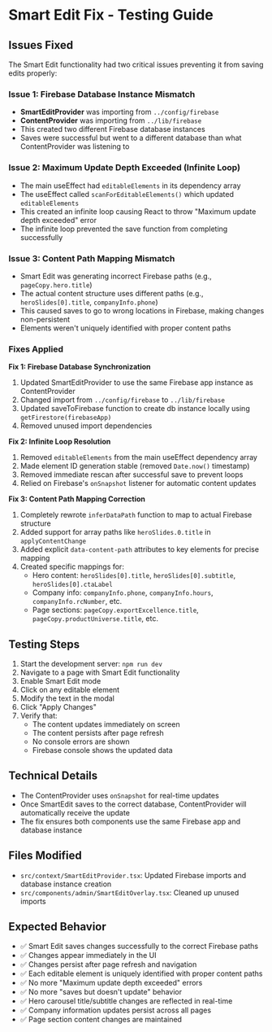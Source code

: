 # Smart Edit Fix - Testing Guide

## Issues Fixed
The Smart Edit functionality had two critical issues preventing it from saving edits properly:

### Issue 1: Firebase Database Instance Mismatch
- **SmartEditProvider** was importing from `../config/firebase` 
- **ContentProvider** was importing from `../lib/firebase`
- This created two different Firebase database instances
- Saves were successful but went to a different database than what ContentProvider was listening to

### Issue 2: Maximum Update Depth Exceeded (Infinite Loop)
- The main useEffect had `editableElements` in its dependency array
- The useEffect called `scanForEditableElements()` which updated `editableElements`
- This created an infinite loop causing React to throw "Maximum update depth exceeded" error
- The infinite loop prevented the save function from completing successfully

### Issue 3: Content Path Mapping Mismatch
- Smart Edit was generating incorrect Firebase paths (e.g., `pageCopy.hero.title`)
- The actual content structure uses different paths (e.g., `heroSlides[0].title`, `companyInfo.phone`)
- This caused saves to go to wrong locations in Firebase, making changes non-persistent
- Elements weren't uniquely identified with proper content paths

### Fixes Applied

**Fix 1: Firebase Database Synchronization**
1. Updated SmartEditProvider to use the same Firebase app instance as ContentProvider
2. Changed import from `../config/firebase` to `../lib/firebase`
3. Updated saveToFirebase function to create db instance locally using `getFirestore(firebaseApp)`
4. Removed unused import dependencies

**Fix 2: Infinite Loop Resolution**
1. Removed `editableElements` from the main useEffect dependency array
2. Made element ID generation stable (removed `Date.now()` timestamp)
3. Removed immediate rescan after successful save to prevent loops
4. Relied on Firebase's `onSnapshot` listener for automatic content updates

**Fix 3: Content Path Mapping Correction**
1. Completely rewrote `inferDataPath` function to map to actual Firebase structure
2. Added support for array paths like `heroSlides.0.title` in `applyContentChange`
3. Added explicit `data-content-path` attributes to key elements for precise mapping
4. Created specific mappings for:
   - Hero content: `heroSlides[0].title`, `heroSlides[0].subtitle`, `heroSlides[0].ctaLabel`
   - Company info: `companyInfo.phone`, `companyInfo.hours`, `companyInfo.rcNumber`, etc.
   - Page sections: `pageCopy.exportExcellence.title`, `pageCopy.productUniverse.title`, etc.

## Testing Steps
1. Start the development server: `npm run dev`
2. Navigate to a page with Smart Edit functionality
3. Enable Smart Edit mode
4. Click on any editable element
5. Modify the text in the modal
6. Click "Apply Changes"
7. Verify that:
   - The content updates immediately on screen
   - The content persists after page refresh
   - No console errors are shown
   - Firebase console shows the updated data

## Technical Details
- The ContentProvider uses `onSnapshot` for real-time updates
- Once SmartEdit saves to the correct database, ContentProvider will automatically receive the update
- The fix ensures both components use the same Firebase app and database instance

## Files Modified
- `src/context/SmartEditProvider.tsx`: Updated Firebase imports and database instance creation
- `src/components/admin/SmartEditOverlay.tsx`: Cleaned up unused imports

## Expected Behavior
- ✅ Smart Edit saves changes successfully to the correct Firebase paths
- ✅ Changes appear immediately in the UI
- ✅ Changes persist after page refresh and navigation
- ✅ Each editable element is uniquely identified with proper content paths
- ✅ No more "Maximum update depth exceeded" errors
- ✅ No more "saves but doesn't update" behavior
- ✅ Hero carousel title/subtitle changes are reflected in real-time
- ✅ Company information updates persist across all pages
- ✅ Page section content changes are maintained
